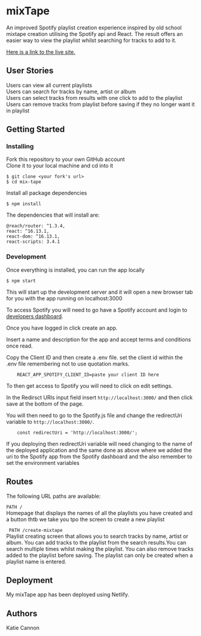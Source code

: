 # mixTape

An improved Spotify playlist creation experience inspired by old school mixtape creation utilising the Spotify api and React. The result offers an easier way to view the playlist whilst searching for tracks to add to it.


[Here is a link to the live site.](https://mix-tape.netlify.app/)

## User Stories

Users can view all current playlists  
Users can search for tracks by name, artist or album  
Users can select tracks from results with one click to add to the playlist  
Users can remove tracks from playlist before saving if they no longer want it in playlist  


## Getting Started

### Installing

Fork this repository to your own GitHub account  
Clone it to your local machine and cd into it  

    $ git clone <your fork's url>
    $ cd mix-tape

Install all package dependencies  

    $ npm install

The dependencies that will install are:

    @reach/router: ^1.3.4,
    react: ^16.13.1,
    react-dom: ^16.13.1,
    react-scripts: 3.4.1


### Development

Once everything is installed, you can run the app locally

    $ npm start


This will start up the development server and it will open a new browser tab for you with the app running on localhost:3000

To access Spotify you will need to go have a Spotify account and login to [developers dashboard](https://developer.spotify.com/dashboard/login).   

Once you have logged in click create an app.

Insert a name and description for the app and accept terms and conditions once read.

Copy the Client ID and then create a .env file. set the client id within the .env file remembering not to use quotation marks.

        REACT_APP_SPOTIFY_CLIENT_ID=paste your client ID here

To then get access to Spotify you will need to click on edit settings.

In the Redirsct URIs input field insert `http://localhost:3000/` and then click save at the bottom of the page.

You will then need to go to the Spotify.js file and change the redirectUri variable to `http://localhost:3000/`.

        const redirectUri = 'http://localhost:3000/';

If you deploying then redirectUri variable will need changing to the name of the deployed application and the same done as above where we added the uri to the Spotify app from the Spotify dashboard and the also remember to set the environment variables

## Routes

The following URL paths are available:

``` PATH / ```  
Homepage that displays the names of all the playlists you have created and a button thtb we take you tpo the screen to create a new playlist  

``` PATH /create-mixtape```    
Playlist creating screen that allows you to search tracks by name, artist or album. You can add tracks to the playlist from the search results.You can search multiple times whilst making the playlist. You can also remove tracks added to the playlist before saving. The playlist can only be created when a playlist name is entered.

## Deployment

 My mixTape app has been deployed using Netlify.

## Authors

Katie Cannon

